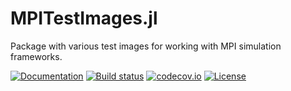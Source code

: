 # MPITestImages.jl

Package with various test images for working with MPI simulation frameworks.

[![Documentation](https://img.shields.io/badge/docs-latest-blue.svg)](https://magneticparticleimaging.github.io/MPITestImages.jl/dev/)
[![Build status](https://github.com/MagneticParticleImaging/MPITestImages.jl/workflows/CI/badge.svg)](https://github.com/MagneticParticleImaging/MPITestImages.jl/actions)
[![codecov.io](http://codecov.io/github/MagneticParticleImaging/MPITestImages.jl/coverage.svg?branch=main)](http://codecov.io/github/MPITestImages/MPITestImages.jl?branch=main)
[![License](https://img.shields.io/github/license/MagneticParticleImaging/MPITestImages.jl?color=green&style=flat)](https://github.com/MagneticParticleImaging/MPITestImages.jl/blob/main/LICENSE)
